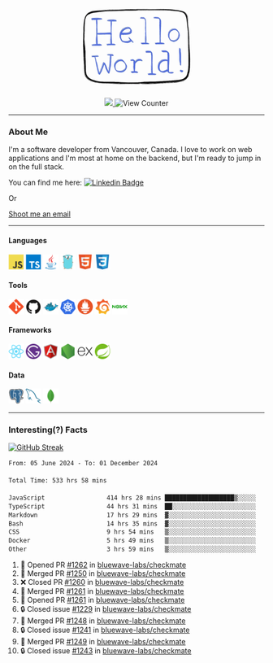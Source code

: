 <div align="center">
    <img src="./img/hello_world.webp" height="200px" width="">
    <div>
        <a href="https://www.linkedin.com/in/ajhollid">
            <img src="https://img.shields.io/badge/LinkedIn-blue"/>
        </a>
        <img src="https://komarev.com/ghpvc/?username=ajhollid&color=yellow" alt="View Counter">
    </div>
</div>

---

### About Me

I'm a software developer from Vancouver, Canada. I love to work on web applications and I'm most at home on the backend, but I'm ready to jump in on the full stack.

You can find me here: [![Linkedin Badge](https://img.shields.io/badge/-ajhollid-blue?style=flat&logo=Linkedin&logoColor=white)](https://www.linkedin.com/in/ajhollid)

Or

[Shoot me an email](mailto:ajhollid@gmail.com)

---

#### Languages

<div>
    <img src="./img/devicons/javascript-original.svg" width=30 height=30 alt="JavaScript">
    <img src="/img/devicons/typescript-original.svg" width=30 height=30 alt="TypeScript">
    <img src="./img/devicons/java-original.svg" width=30 height=30 alt="Java">
    <img src="./img/devicons/go-original.svg" width=30 height=30 alt="Golang">
    <img src="./img/devicons/html5-original.svg" width=30 height=30 alt="HTML 5">
    <img src="./img/devicons/css3-original.svg" width=30 height=30 alt="CSS 3">
</div>

#### Tools

<div>
    <img src="./img/devicons/git-original.svg" width=30 height=30 alt="Git">
    <img src="./img/devicons/github-original.svg" width=30 height=30 alt="Github">
    <img src="./img/devicons/docker-original.svg" width=30 
    height=30 alt="Docker">
    <img src="./img/devicons/kubernetes-original.svg" width=30 height=30 alt="K8">
    <img src="./img/devicons/prometheus-original.svg" width=30 height=30 alt="Prometheus">
    <img src="./img/devicons/grafana-original.svg" width=30 height=30 alt="Grafana">
    <img src="./img/devicons/nginx-original.svg" width=30 height=30 alt="Nginx">
</div>

#### Frameworks

<div>
    <img src="./img/devicons/react-original.svg" width=30 height=30 alt="React">
    <img src="./img/devicons/gatsby-original.svg" width=30 height=30 alt="Gatsby">
    <img src="./img/devicons/angularjs-original.svg" width=30 height=30 alt="AngularJS">
    <img src="./img/devicons/nodejs-original.svg" width=30 height=30 alt="NodeJS">
    <img src="./img/devicons/express-original.svg" width=30 height=30 alt="Express">
    <img src="./img/devicons/spring-original.svg" width=30 height=30 alt="Spring">
</div>

#### Data

<div>
    <img src="./img/devicons/postgresql-original.svg" width=30 height=30 alt="Postgresql">
    <img src="./img/devicons/mysql-original.svg" width=30 height=30 alt="Mysql">
    <img src="./img/devicons/mongodb-original.svg" width=30 height=30 alt="MongoDB">
</div>

---

### Interesting(?) Facts

[![GitHub Streak](http://github-readme-streak-stats.herokuapp.com?user=ajhollid)](https://git.io/streak-stats)

 <!--START_SECTION:waka-->

```txt
From: 05 June 2024 - To: 01 December 2024

Total Time: 533 hrs 58 mins

JavaScript                 414 hrs 28 mins ███████████████████▒░░░░░   77.05 %
TypeScript                 44 hrs 31 mins  ██░░░░░░░░░░░░░░░░░░░░░░░   08.28 %
Markdown                   17 hrs 29 mins  ▓░░░░░░░░░░░░░░░░░░░░░░░░   03.25 %
Bash                       14 hrs 35 mins  ▓░░░░░░░░░░░░░░░░░░░░░░░░   02.71 %
CSS                        9 hrs 54 mins   ▒░░░░░░░░░░░░░░░░░░░░░░░░   01.84 %
Docker                     5 hrs 49 mins   ▒░░░░░░░░░░░░░░░░░░░░░░░░   01.08 %
Other                      3 hrs 59 mins   ▒░░░░░░░░░░░░░░░░░░░░░░░░   00.74 %
```

<!--END_SECTION:waka-->


<!--START_SECTION:activity-->
1. 💪 Opened PR [#1262](https://github.com/bluewave-labs/checkmate/pull/1262) in [bluewave-labs/checkmate](https://github.com/bluewave-labs/checkmate)
2. 🎉 Merged PR [#1250](https://github.com/bluewave-labs/checkmate/pull/1250) in [bluewave-labs/checkmate](https://github.com/bluewave-labs/checkmate)
3. ❌ Closed PR [#1260](https://github.com/bluewave-labs/checkmate/pull/1260) in [bluewave-labs/checkmate](https://github.com/bluewave-labs/checkmate)
4. 🎉 Merged PR [#1261](https://github.com/bluewave-labs/checkmate/pull/1261) in [bluewave-labs/checkmate](https://github.com/bluewave-labs/checkmate)
5. 💪 Opened PR [#1261](https://github.com/bluewave-labs/checkmate/pull/1261) in [bluewave-labs/checkmate](https://github.com/bluewave-labs/checkmate)
6. 🔒 Closed issue [#1229](https://github.com/bluewave-labs/checkmate/issues/1229) in [bluewave-labs/checkmate](https://github.com/bluewave-labs/checkmate)
7. 🎉 Merged PR [#1248](https://github.com/bluewave-labs/checkmate/pull/1248) in [bluewave-labs/checkmate](https://github.com/bluewave-labs/checkmate)
8. 🔒 Closed issue [#1241](https://github.com/bluewave-labs/checkmate/issues/1241) in [bluewave-labs/checkmate](https://github.com/bluewave-labs/checkmate)
9. 🎉 Merged PR [#1249](https://github.com/bluewave-labs/checkmate/pull/1249) in [bluewave-labs/checkmate](https://github.com/bluewave-labs/checkmate)
10. 🔒 Closed issue [#1243](https://github.com/bluewave-labs/checkmate/issues/1243) in [bluewave-labs/checkmate](https://github.com/bluewave-labs/checkmate)
<!--END_SECTION:activity-->
